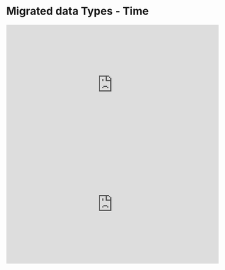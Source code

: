 ﻿# Migrated data Types - Time

<iframe width="560" height="315" src="https://www.youtube.com/embed/NRBwMzXUyzg" frameborder="0" allowfullscreen></iframe>


<iframe width="560" height="315" src="https://www.youtube.com/embed/qxMGdSQH7qI" frameborder="0" allowfullscreen></iframe>

